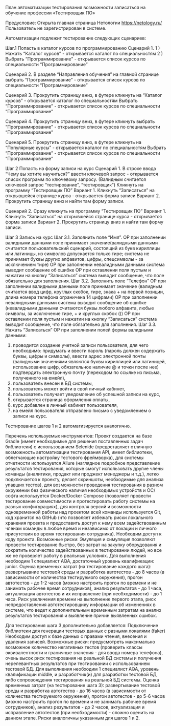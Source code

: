 План автоматизации тестирования возможности записаться на обучение профессии «Тестировщик ПО»

Предусловие: 
Открыта главная страница Нетологии https://netology.ru/
Пользователь не зарегистрирован в системе.

Автоматизации подлежит тестирование следующих сценариев:

Шаг.1 Попасть в каталог курсов по программированию
Сценарий 1.
1 ) Нажать “Каталог курсов” - открывается каталог по специальностям
2 ) Выбрать “Программирование” - открывается список курсов по специальности “Программирование”

Сценарий 2.
В разделе “Направления обучения” на главной странице выбрать “Программирование” - открывается список курсов по специальности “Программирование”

Сценарий 3.
Прокрутить страницу вниз, в футере кликнуть на “Каталог курсов” - открывается каталог по специальностям
Выбрать “Программирование” - открывается список курсов по специальности “Программирование”

Сценарий 4.
Прокрутить страницу вниз, в футере кликнуть выбрать “Программирование” - открывается список курсов по специальности “Программирование”

Сценарий 5.
Прокрутить страницу вниз, в футере кликнуть на “Популярные курсы” - открывается каталог по специальностям
Выбрать “Программирование” - открывается список курсов по специальности “Программирование”

Шаг 2 Попасть на форму записи на курс
Сценарий 1.
В строке ввода “Чему вы хотите научиться?” ввести ключевой запрос - открывается список программ по ключевому запросу. (Валидным считается ключевой запрос “тестирование”, “тестировщик”)
Кликнуть на программу “Тестировщик ПО”
Вариант 1. Кликнуть “Записаться” на открывшейся странице курса - открывается форма записи
Вариант 2. Прокрутить страницу вниз и найти там форму записи. 

Сценарий 2.
Сразу кликнуть на программу “Тестировщик ПО”
Вариант 1. Кликнуть “Записаться” на открывшейся странице курса - открывается форма записи
Вариант 2. Прокрутить страницу вниз и найти там форму записи. 


Шаг 3 Запись на курс
Шаг 3.1. Заполнить поле “Имя”. 
ОР при заполнении валидными данными поле принимает значение(валидными данными считается пользовательский сценарий, состоящий из букв кириллицы или латиницы, из символов допускается только тире; система не принимает буквы других алфавитов, цифры, спецсимволы - за исключением тире)
ОР при заполнении невалидными данными система выводит сообщение об ошибке
ОР при оставлении поля пустым и нажатии на кнопку “Записаться” система выводит сообщение, что поле обязательно для заполнения.
Шаг 3.2. Заполнить поле “Телефон”
ОР при заполнении валидными данными поле принимает значение (валидным считается ввод цифр, круглых скобок, тире, знака + на первой позиции, длина номера телефона ограничена 14 цифрами)
ОР при заполнении невалидными данными система выводит сообщение об ошибке (невалидными данными считаются буквы любого алфавита, любые символы, за исключение тире, + и круглых скобок ())
ОР при оставлении поля пустым и нажатии на кнопку “Записаться” система выводит сообщение, что поле обязательно для заполнения.
Шаг 3.3. Нажать “Записаться”
ОР при заполнении полей формы валидными данными:
1) проводится создание учетной записи пользователя, для чего необходимо:
придумать и ввести пароль (пароль должен содержать буквы, цифры и символы),
ввести адрес электронной почты (валидными значениями являются буквы кириллицей или латиницей, использование цифр, обязательное наличие @ и точки после нее)
подтвердить электронную почту (переходом по ссылке из письма, полученного на емейл),
2) пользователь внесен в БД системы, 
3) пользователь может войти в свой личный кабинет,
4) пользователь получает уведомление об успешной записи на курс,
5) открывается страница оформления оплаты, 
6) курс добавлен в личный кабинет пользователя, 
7) на емейл пользователя отправлено письмо с уведомлением о записи на курс.


Тестирование шагов 1 и 2 автоматизируется аналогично.

Перечень используемых инструментов:
Проект создается на базе Gradle (имеет необходимые для решения поставленных задач библиотеки) с использованием Selenide (предоставляет отличную возможность автоматизации тестирования API, имеет библиотеки, облегчающие настройку тестового фреймворка), для системы отчетности используется Allure (наглядное подробное представление результатов тестирования, которые смогут использовать другие члены команды (аналитики, продакт или проджект менеджеры и т.д.), легко подключается к проекту, делает скриншоты, необходимые для анализа упавших тестов), для возможности проведения тестирования в разном окружении без физического наличия необходимых устройств и ОС/софта используется Docker/Docker Compose (позволяет провести тестирование совместимости и протестировать работу системы на разных конфигурациях), для контроля версий и возможности одновременной работы над проектом всей команды используется Git, код хранится на GitHub (что позволяет избежать риски локального хранения проекта и предоставить доступ к нему всем задействованным членам команды в любое время и независимо от локации и личного присутствия во время тестирования сотрудника).
Необходим доступ к коду проекта.
Возможные риски: Эмуляция и симуляция позволяют провести тестирование быстро, без затрат на закупку оборудования и сократить количество задействованных в тестировании людей, но все же не проверяет работу в реальных условиях.
Для выполнения необходим 1 специалист AQA, достаточный уровень квалификации: junior.
Оценка временных затрат (на тестирование каждого шага): развертывание тестовой среды и разработка автотестов - до 8 часов (в зависимости от количества тестируемого окружения), прогон автотестов - до 1-2 часов (можно настроить прогон по времени и не занимать рабочее время сотрудников), анализ результатов - до 1 часа, актуализация автотестов и их исправление (при необходимости) - до 1 часа. Риск увеличения времени на выполнение первого этапа, риск непредоставления автотестировщику информации об изменениях в системе, что ведет к дополнительным временным затратам на анализ результатов тестирования и выявление причин выявленных ошибок.

Для тестирования шага 3 дополнительно добавляется:
Подключение библиотеки для генерации тестовых данных с разными локалями (faker)
Необходим доступ к базе данных с правами чтения, внесения и удаления записей. 
Возможные риски: предусмотреть максимально возможное количество негативных тестов (проверить классы эквивалентности и граничные значения - для ввода номера телефона), очень высок риск тестирования на реальной БД системы и получения нерелевантных результатов при тестировании с использованием тестовой БД.
Для выполнения необходим 1 специалист AQA, уровень квалификации middle, и разработчик(и) для разработки тестовой БД либо сопровождения тестирования на реальной БД системы.
Оценка временных затрат (на тестирование шага 3): развертывание тестовой среды и разработка автотестов - до 16 часов (в зависимости от количества тестируемого окружения), прогон автотестов - до 5-6 часов (можно настроить прогон по времени и не занимать рабочее время сотрудников), анализ результатов - до 2 часов, актуализация и исправление автотестов (при необходимости) - сложно оценить на данном этапе. Риски аналогичны указанным для шагов 1 и 2.
